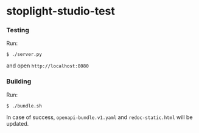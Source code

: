 # stoplight-studio-test

### Testing
Run:
```
$ ./server.py
```
and open `http://localhost:8080`

### Building
Run:
```
$ ./bundle.sh
```
In case of success, `openapi-bundle.v1.yaml` and `redoc-static.html` will be
updated.

